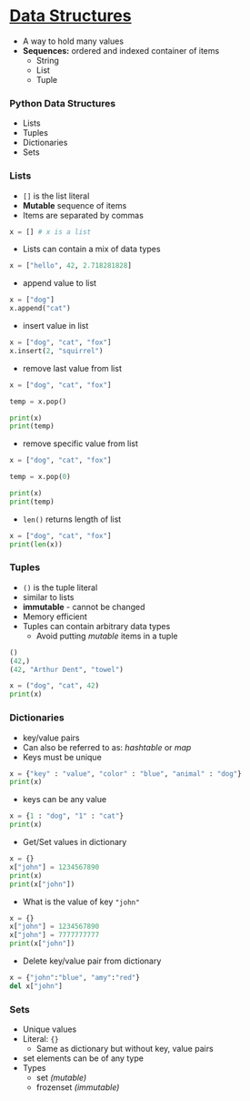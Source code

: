 # [Data Structures](https://docs.python.org/3/tutorial/datastructures.html)
* A way to hold many values
* **Sequences:** ordered and indexed container of items
  * String
  * List
  * Tuple


### Python Data Structures
* Lists
* Tuples
* Dictionaries
* Sets

### Lists
* `[]` is the list literal
* **Mutable** sequence of items
* Items are separated by commas

```python
x = [] # x is a list
```

* Lists can contain a mix of data types

```python
x = ["hello", 42, 2.718281828]
```

* append value to list

```python
x = ["dog"]
x.append("cat")
```

* insert value in list

```python
x = ["dog", "cat", "fox"]
x.insert(2, "squirrel")
```

* remove last value from list

```python
x = ["dog", "cat", "fox"]

temp = x.pop()

print(x)
print(temp)
```

* remove specific value from list

```python
x = ["dog", "cat", "fox"]

temp = x.pop(0)

print(x)
print(temp)
```

* `len()` returns length of list

```python
x = ["dog", "cat", "fox"]
print(len(x))
```


### Tuples
* `()` is the tuple literal
* similar to lists
* **immutable** - cannot be changed
* Memory efficient
* Tuples can contain arbitrary data types
  * Avoid putting *mutable* items in a tuple

```python
()
(42,)
(42, "Arthur Dent", "towel")
```

```python
x = ("dog", "cat", 42)
print(x)
```


### Dictionaries
* key/value pairs
* Can also be referred to as: *hashtable* or *map*
* Keys must be unique

```python
x = {"key" : "value", "color" : "blue", "animal" : "dog"}
print(x)
```

* keys can be any value

```python
x = {1 : "dog", "1" : "cat"}
print(x)
```

* Get/Set values in dictionary

```python
x = {}
x["john"] = 1234567890
print(x)
print(x["john"])
```

* What is the value of key `"john"`

```python
x = {}
x["john"] = 1234567890
x["john"] = 7777777777
print(x["john"])
```

* Delete key/value pair from dictionary

```python
x = {"john":"blue", "amy":"red"}
del x["john"]
```


### Sets
* Unique values
* Literal: `{}`
  * Same as dictionary but without key, value pairs
* set elements can be of any type
* Types
  * set *(mutable)*
  * frozenset *(immutable)*
